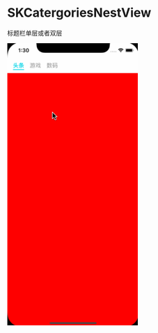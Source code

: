 # SKCatergoriesNestView
标题栏单层或者双层



<img src="./img/demo.gif" alt="示例图片" style="zoom:100%;" width="300" />